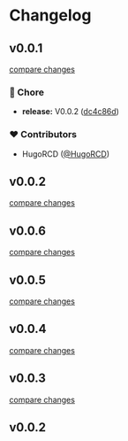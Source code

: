 # Changelog


## v0.0.1

[compare changes](https://github.com/HugoRCD/mockline/compare/v0.0.6...v0.0.1)

### 🏡 Chore

- **release:** V0.0.2 ([dc4c86d](https://github.com/HugoRCD/mockline/commit/dc4c86d))

### ❤️ Contributors

- HugoRCD ([@HugoRCD](http://github.com/HugoRCD))

## v0.0.2

[compare changes](https://github.com/HugoRCD/mockline/compare/v0.0.6...v0.0.2)

## v0.0.6

[compare changes](https://github.com/HugoRCD/mockline/compare/v0.0.5...v0.0.6)

## v0.0.5

[compare changes](https://github.com/HugoRCD/mockline/compare/v0.0.4...v0.0.5)

## v0.0.4

[compare changes](https://github.com/HugoRCD/mockline/compare/v0.0.3...v0.0.4)

## v0.0.3

[compare changes](https://github.com/HugoRCD/mockline/compare/v0.0.2...v0.0.3)

## v0.0.2

